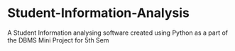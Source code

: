 # Student-Information-Analysis
A Student Information analysing software created using Python as a part of the DBMS Mini Project for 5th Sem
